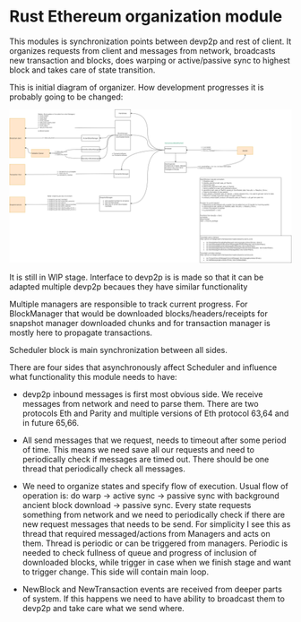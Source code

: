# Rust Ethereum organization module

This modules is synchronization points between devp2p and rest of client. It organizes requests from client and messages from network, broadcasts new transaction and blocks, does warping or active/passive sync to highest block and takes care of state transition.

This is initial diagram of organizer. How development progresses it is probably going to be changed: 

![Diagram](./docs/organizer.png)

It is still in WIP stage. Interface to devp2p is is made so that it can be adapted multiple devp2p becaues they have similar functionality

Multiple managers are responsible to track current progress. For BlockManager that would be downloaded blocks/headers/receipts for snapshot manager downloaded chunks and for transaction manager is mostly here to propagate transactions.

Scheduler block is main synchronization between all sides. 

There are four sides that asynchronously affect Scheduler and influence what functionality this module needs to have:

* devp2p inbound messages is first most obvious side. We receive messages from network and need to parse them. There are two protocols Eth and Parity and multiple versions of Eth protocol 63,64 and in future 65,66.

* All send messages that we request, needs to timeout after some period of time. This means we need save all our requests and need to periodically check if messages are timed out. There should be one thread that periodically check all messages.

* We need to organize states and specify flow of execution. Usual flow of operation is: do warp -> active sync -> passive sync with background ancient block download -> passive sync. Every state requests something from network and we need to periodically check if there are new request messages that needs to be send. For simplicity I see this as thread that required messaged/actions from Managers and acts on them. Thread is periodic or can be triggered from managers. Periodic is needed to check fullness of queue and progress of inclusion of downloaded blocks, while trigger in case when we finish stage and want to trigger change. This side will contain main loop.

* NewBlock and NewTransaction events are received from deeper parts of system. If this happens we need to have ability to broadcast them to devp2p and take care what we send where.

  

  